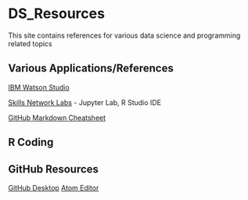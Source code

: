 # DS_Resources
This site contains references for various data science and programming related topics


## Various Applications/References
[IBM Watson Studio](https://cloud.ibm.com/catalog/services/watson-studio)

[Skills Network Labs](https://labs.cognitiveclass.ai/) - Jupyter Lab, R Studio IDE

[GitHub Markdown Cheatsheet](https://guides.github.com/features/mastering-markdown/)


## R Coding

















## GitHub Resources
[GitHub Desktop](https://desktop.github.com/)
[Atom Editor](https://atom.io/)
